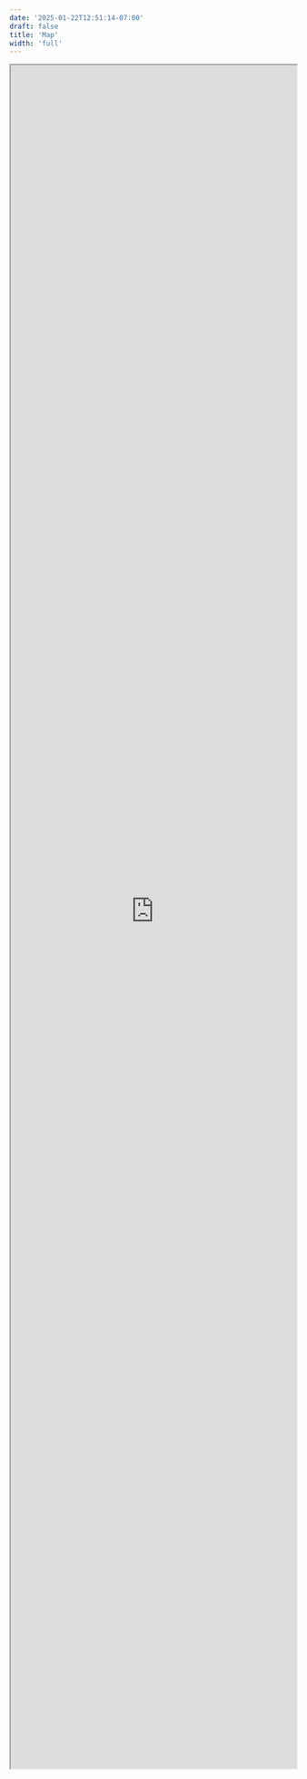 ```yaml
---
date: '2025-01-22T12:51:14-07:00'
draft: false
title: 'Map'
width: 'full'
---
```

<iframe src="https://minecraft.importedreality.com/map" title="A map of the world" style="height:75vh;width:100%;border:'none';"></iframe>
